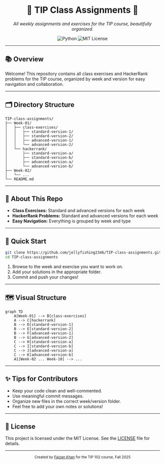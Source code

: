<div align="center">
  <h1>🌟 TIP Class Assignments 🌟</h1>
  <p><em>All weekly assignments and exercises for the TIP course, beautifully organized.</em></p>
  <img src="https://img.shields.io/badge/Language-Python-blue?style=flat-square" alt="Python">
  <img src="https://img.shields.io/badge/License-MIT-green?style=flat-square" alt="MIT License">
</div>

---

## 📚 Overview

Welcome! This repository contains all class exercises and HackerRank problems for the TIP course, organized by week and version for easy navigation and collaboration.

---

## 🗂️ Directory Structure

```plaintext
TIP-class-assignments/
├── Week-01/
│   ├── class-exercises/
│   │   ├── standard-version-1/
│   │   ├── standard-version-2/
│   │   ├── advanced-version-1/
│   │   └── advanced-version-2/
│   └── hackerrank/
│       ├── standard-version-a/
│       ├── standard-version-b/
│       ├── advanced-version-a/
│       └── advanced-version-b/
├── Week-02/
│   └── ...
└── README.md
```

---

## 📝 About This Repo

- **Class Exercises:** Standard and advanced versions for each week
- **HackerRank Problems:** Standard and advanced versions for each week
- **Easy Navigation:** Everything is grouped by week and type

---

## 🚀 Quick Start

```sh
git clone https://github.com/jellyfishing2346/TIP-class-assignments.git
cd TIP-class-assignments
```

1. Browse to the week and exercise you want to work on.
2. Add your solutions in the appropriate folder.
3. Commit and push your changes!

---

## 🗺️ Visual Structure

```mermaid
graph TD
    A[Week-01] --> B[class-exercises]
    A --> C[hackerrank]
    B --> D[standard-version-1]
    B --> E[standard-version-2]
    B --> F[advanced-version-1]
    B --> G[advanced-version-2]
    C --> H[standard-version-a]
    C --> I[standard-version-b]
    C --> J[advanced-version-a]
    C --> K[advanced-version-b]
    A1[Week-02 ... Week-10] --> ...
```

---

## ✨ Tips for Contributors

- Keep your code clean and well-commented.
- Use meaningful commit messages.
- Organize new files in the correct week/version folder.
- Feel free to add your own notes or solutions!

---

## 📄 License

This project is licensed under the MIT License. See the [LICENSE](LICENSE) file for details.

---

<div align="center">
  <sub>Created by <a href="https://github.com/jellyfishing2346">Faizan Khan</a> for the TIP 102 course, Fall 2025</sub>
</div>

